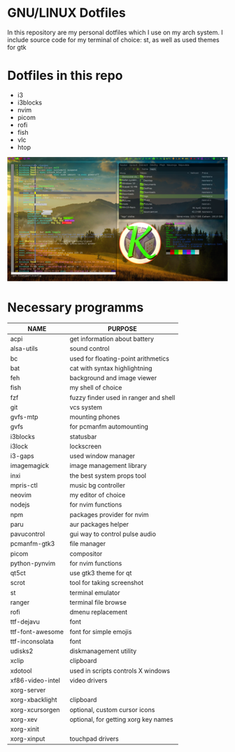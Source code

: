 # GNU/LINUX Dotfiles

In this repository are my personal dotfiles which I use on my arch system.
I include source code for my terminal of choice: st, as well as used themes for gtk

# Dotfiles in this repo
+ i3
+ i3blocks
+ nvim
+ picom
+ rofi
+ fish
+ vlc
+ htop

![screenshot](screenshot.png)

# Necessary programms
| NAME                 | PURPOSE                                 |
|----------------------|-----------------------------------------|
| acpi                 | get information about battery           |
| alsa-utils           | sound control                           |
| bc                   | used for floating-point arithmetics     |
| bat                  | cat with syntax highlightning           |
| feh                  | background and image viewer             |
| fish                 | my shell of choice                      |
| fzf                  | fuzzy finder used in ranger and shell   |
| git                  | vcs system                              |
| gvfs-mtp             | mounting phones                         |
| gvfs                 | for pcmanfm automounting                |
| i3blocks             | statusbar                               |
| i3lock               | lockscreen                              |
| i3-gaps              | used window manager                     |
| imagemagick          | image management library                |
| inxi                 | the best system props tool              |
| mpris-ctl            | music bg controller                     |
| neovim               | my editor of choice                     |
| nodejs               | for nvim functions                      |
| npm                  | packages provider for nvim              |
| paru                 | aur packages helper                     |
| pavucontrol          | gui way to control pulse audio          |
| pcmanfm-gtk3         | file manager                            |
| picom                | compositor                              |
| python-pynvim        | for nvim functions                      |
| qt5ct                | use gtk3 theme for qt                   |
| scrot                | tool for taking screenshot              |
| st                   | terminal emulator                       |
| ranger               | terminal file browse                    |
| rofi                 | dmenu replacement                       |
| ttf-dejavu           | font                                    |
| ttf-font-awesome     | font for simple emojis                  |
| ttf-inconsolata      | font                                    |
| udisks2              | diskmanagement utility                  |
| xclip                | clipboard                               |
| xdotool              | used in scripts controls X windows      |
| xf86-video-intel     | video drivers                           |
| xorg-server          |                                         |
| xorg-xbacklight      | clipboard                               |
| xorg-xcursorgen      | optional, custom cursor icons           |
| xorg-xev             | optional, for getting xorg key names    |
| xorg-xinit           |                                         |
| xorg-xinput          | touchpad drivers                        |

